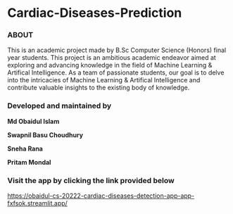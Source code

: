 # Cardiac-Diseases-Prediction

### ABOUT
This is an academic project made by B.Sc Computer Science (Honors) final year students. This project is an ambitious academic endeavor aimed at exploring and advancing knowledge in the field of Machine Learning & Artifical Intelligence. As a team of passionate students, our goal is to delve into the intricacies of Machine Learning & Artifical Intelligence and contribute valuable insights to the existing body of knowledge.

### Developed and maintained by
__Md Obaidul Islam__

__Swapnil Basu Choudhury__

__Sneha Rana__

__Pritam Mondal__

### Visit the app by clicking the link provided below

https://obaidul-cs-20222-cardiac-diseases-detection-app-app-fxfsok.streamlit.app/

